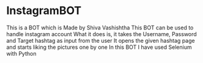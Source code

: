 # InstagramBOT
This is a BOT which is Made by Shiva Vashishtha
This BOT can be used to handle instagram account
What it does is, it takes the Username, Password and Target hashtag as input from the user
It opens the given hashtag page and starts liking the pictures one by one
In this BOT I have used Selenium with Python
